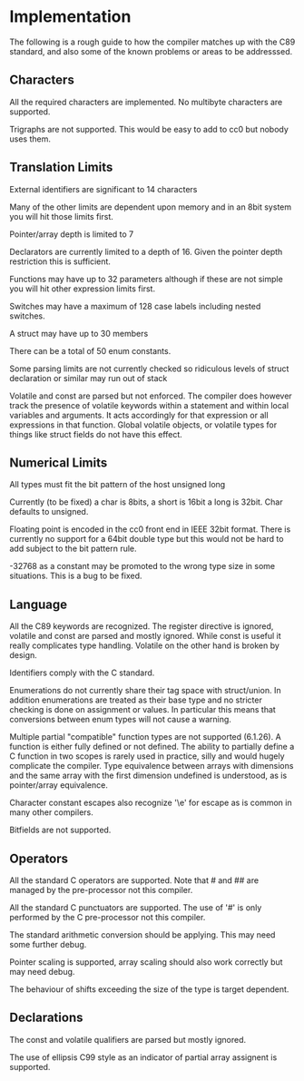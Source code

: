 # Implementation

The following is a rough guide to how the compiler matches up with the C89
standard, and also some of the known problems or areas to be addresssed.


## Characters

All the required characters are implemented. No multibyte characters are
supported.

Trigraphs are not supported. This would be easy to add to cc0 but nobody
uses them.

## Translation Limits

External identifiers are significant to 14 characters

Many of the other limits are dependent upon memory and in an 8bit system
you will hit those limits first.

Pointer/array depth is limited to 7

Declarators are currently limited to a depth of 16. Given the pointer depth
restriction this is sufficient.

Functions may have up to 32 parameters although if these are not simple you
will hit other expression limits first.

Switches may have a maximum of 128 case labels including nested switches.

A struct may have up to 30 members

There can be a total of 50 enum constants.

Some parsing limits are not currently checked so ridiculous levels of struct
declaration or similar may run out of stack

Volatile and const are parsed but not enforced. The compiler does however
track the presence of volatile keywords within a statement and within
local variables and arguments. It acts accordingly for that expression or
all expressions in that function. Global volatile objects, or volatile
types for things like struct fields do not have this effect.

## Numerical Limits

All types must fit the bit pattern of the host unsigned long

Currently (to be fixed) a char is 8bits, a short is 16bit a long is 32bit.
Char defaults to unsigned.

Floating point is encoded in the cc0 front end in IEEE 32bit format. There
is currently no support for a 64bit double type but this would not be hard
to add subject to the bit pattern rule.

-32768 as a constant may be promoted to the wrong type size in some
situations. This is a bug to be fixed.

## Language

All the C89 keywords are recognized. The register directive is ignored,
volatile and const are parsed and mostly ignored. While const is useful it really
complicates type handling. Volatile on the other hand is broken by design.

Identifiers comply with the C standard.

Enumerations do not currently share their tag space with struct/union. In
addition enumerations are treated as their base type and no stricter
checking is done on assignment or values. In particular this means that
conversions between enum types will not cause a warning.

Multiple partial "compatible" function types are not supported (6.1.26). A
function is either fully defined or not defined. The ability to partially
define a C function in two scopes is rarely used in practice, silly and
would hugely complicate the compiler. Type equivalence between arrays with
dimensions and the same array with the first dimension undefined is
understood, as is pointer/array equivalence.

Character constant escapes also recognize '\e' for escape as is common in
many other compilers.

Bitfields are not supported.

## Operators

All the standard C operators are supported. Note that # and ## are managed
by the pre-processor not this compiler.

All the standard C punctuators are supported. The use of '#' is only
performed by the C pre-processor not this compiler.

The standard arithmetic conversion should be applying. This may need some
further debug.

Pointer scaling is supported, array scaling should also work correctly but
may need debug.

The behaviour of shifts exceeding the size of the type is target dependent.

## Declarations

The const and volatile qualifiers are parsed but mostly ignored.

The use of ellipsis C99 style as an indicator of partial array assignent is
supported.

